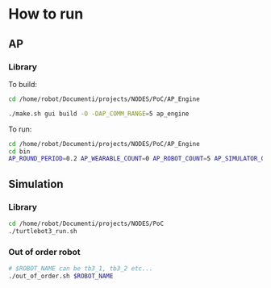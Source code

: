 # How to run


## AP
### Library
To build:
```bash
cd /home/robot/Documenti/projects/NODES/PoC/AP_Engine

./make.sh gui build -O -DAP_COMM_RANGE=5 ap_engine
```

To run:
```bash
cd /home/robot/Documenti/projects/NODES/PoC/AP_Engine      
cd bin
AP_ROUND_PERIOD=0.2 AP_WEARABLE_COUNT=0 AP_ROBOT_COUNT=5 AP_SIMULATOR_OFFSET_X=0.4 ./run/ap_engine
```

## Simulation
### Library
```bash
cd /home/robot/Documenti/projects/NODES/PoC
./turtlebot3_run.sh
```


### Out of order robot
```bash
# $ROBOT_NAME can be tb3_1, tb3_2 etc...
./out_of_order.sh $ROBOT_NAME
```